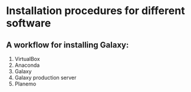 # Installation procedures for different software

## A workflow for installing Galaxy:
1. VirtualBox
2. Anaconda
3. Galaxy
4. Galaxy production server
5. Planemo
